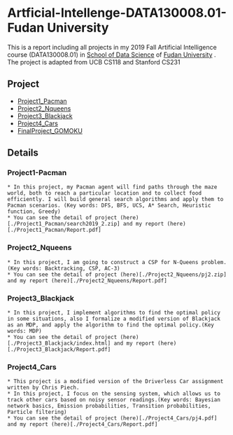 # Artficial-Intellenge-DATA130008.01-Fudan University
This is a report including all projects in my 2019 Fall Artificial Intelligence course (DATA130008.01) in [School of Data Science](https://sds.fudan.edu.cn/)  of [Fudan University](https://www.fudan.edu.cn/) .
The project is adapted from UCB CS118 and Stanford CS231
## Project
   * [Project1_Pacman](./Project1_Pacman)
   * [Project2_Nqueens](./Project2_Nqueens)
   * [Project3_Blackjack](./Project3_Blackjack)
   * [Project4_Cars](./Project4_Cars)
   * [FinalProject_GOMOKU](./FinalProject_GOMOKU)
   
## Details
### Project1-Pacman
    * In this project, my Pacman agent will find paths through the maze world, both to reach a particular location and to collect food efficiently. I will build general search algorithms and apply them to Pacman scenarios. (Key words: DFS, BFS, UCS, A* Search, Heuristic function, Greedy)
    * You can see the detail of project (here)[./Project1_Pacman/search2019_2.zip] and my report (here)[./Project1_Pacman/Report.pdf]
    
### Project2_Nqueens
    * In this project, I am going to construct a CSP for N-Queens problem.(Key words: Backtracking, CSP, AC-3)
    * You can see the detail of project (here)[./Project2_Nqueens/pj2.zip] and my report (here)[./Project2_Nqueens/Report.pdf]

### Project3_Blackjack
    * In this project, I implement algorithms to find the optimal policy in some situations, also I formalize a modified version of Blackjack as an MDP, and apply the algorithm to find the optimal policy.(Key words: MDP)
    * You can see the detail of project (here)[./Project3_Blackjack/index.html] and my report (here)[./Project3_Blackjack/Report.pdf]
    
### Project4_Cars
    * This project is a modified version of the Driverless Car assignment written by Chris Piech.
    * In this project, I focus on the sensing system, which allows us to track other cars based on noisy sensor readings.(Key words: Bayesian network basics, Emission probabilities, Transition probabilities, Particle filtering)
    * You can see the detail of project (here)[./Project4_Cars/pj4.pdf] and my report (here)[./Project4_Cars/Report.pdf]    
